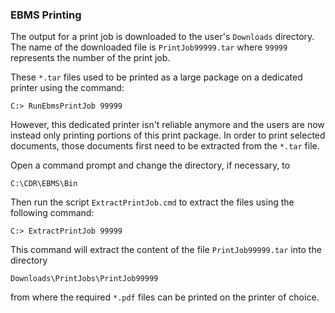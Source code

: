### EBMS Printing


The output for a print job is downloaded to the user's `Downloads` directory.  The name of the downloaded file is `PrintJob99999.tar` where `99999` represents the number of the print job.

These `*.tar` files used to be printed as a large package on a dedicated printer using the command:

```
C:> RunEbmsPrintJob 99999
```
However, this dedicated printer isn't reliable anymore and the users are now instead only printing portions of this print package. In order to print selected documents, those documents first need to be extracted from the `*.tar` file.

Open a command prompt and change the directory, if necessary, to 

```
C:\CDR\EBMS\Bin
```

Then run the script `ExtractPrintJob.cmd` to extract the files using the following command:

```
C:> ExtractPrintJob 99999
```
This command will extract the content of the file `PrintJob99999.tar` into the directory
 
```
Downloads\PrintJobs\PrintJob99999
```
from where the required `*.pdf` files can be printed on the printer of choice.
